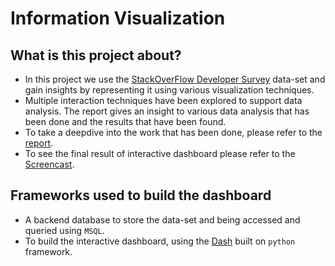 # Information Visualization

## What is this project about?

- In this project we use the [StackOverFlow Developer Survey](https://www.kaggle.com/stackoverflow/stack-overflow-2018-developer-survey) data-set and gain insights by representing it using various visualization techniques.
- Multiple interaction techniques have been explored to support data analysis. The report gives an insight to various data analysis that has been done and the results that have been found.
- To take a deepdive into the work that has been done, please refer to the [report](https://github.com/debajyoti94/Information_Visualization/blob/main/Information_Visualization_Report.pdf). 
- To see the final result of interactive dashboard please refer to the [Screencast](https://www.youtube.com/watch?v=DQe3Gb9SWIs&ab_channel=DebajyotiMajumdar).

## Frameworks used to build the dashboard

- A backend database to store the data-set and being accessed and queried using `MSQL`.
- To build the interactive dashboard, using the [Dash](https://dash.plotly.com/) built on `python` framework.
